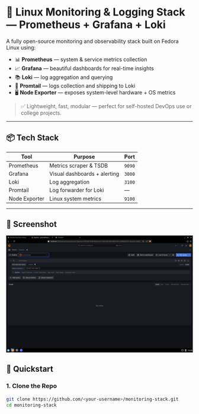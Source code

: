 # 🔭 Linux Monitoring & Logging Stack — Prometheus + Grafana + Loki

A fully open-source monitoring and observability stack built on Fedora Linux using:

- 📊 **Prometheus** — system & service metrics collection
- 📈 **Grafana** — beautiful dashboards for real-time insights
- 📚 **Loki** — log aggregation and querying
- 📨 **Promtail** — logs collection and shipping to Loki
- 🖥️ **Node Exporter** — exposes system-level hardware + OS metrics

> ✅ Lightweight, fast, modular — perfect for self-hosted DevOps use or college projects.

---

## 📦 Tech Stack

| Tool           | Purpose                        | Port        |
|----------------|--------------------------------|-------------|
| Prometheus     | Metrics scraper & TSDB         | `9090`      |
| Grafana        | Visual dashboards + alerting   | `3000`      |
| Loki           | Log aggregation                | `3100`      |
| Promtail       | Log forwarder for Loki         | —           |
| Node Exporter  | Linux system metrics           | `9100`      |

---

## 📸 Screenshot

![Grafana Screenshot](grafana/Prometheus.png)

## 🚀 Quickstart

### 1. Clone the Repo

```bash
git clone https://github.com/<your-username>/monitoring-stack.git
cd monitoring-stack
